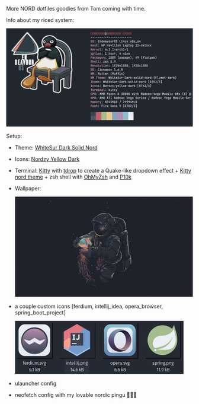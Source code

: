 More NORD dotfiles goodies from Tom coming with time.

Info about my riced system:

![neofetch.png](./assets/neofetch.png)

Setup:

- Theme: [WhiteSur Dark Solid Nord](https://www.gnome-look.org/p/1704248)

- Icons: [Nordzy Yellow Dark](https://github.com/alvatip/Nordzy-icon)

- Terminal: [Kitty](https://github.com/kovidgoyal/kitty) with [tdrop](https://github.com/noctuid/tdrop) to create a Quake-like dropdown effect + [Kitty nord theme](https://github.com/connorholyday/nord-kitty) + zsh shell with [OhMyZsh]([https://github.com/ohmyzsh/ohmyzsh) and [P10k](https://github.com/romkatv/powerlevel10k)

- Wallpaper:
  
  ![wallpaper.jpg](./assets/wallpaper.jpg)

- a couple custom icons [ferdium, intellij_idea, opera_browser, spring_boot_project]
  
  ![icons.png](./assets/icons.png)

- ulauncher config

- neofetch config with my lovable nordic pingu 🐧🐧🐧
